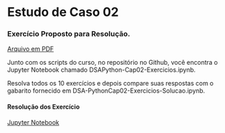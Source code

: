 # Estudo de Caso 02
### Exercício Proposto para Resolução.

[Arquivo em PDF](https://github.com/romulovieira777/Python_Fundamentos_Analise_Dados/blob/master/Cap02/Exercicios%20-%20Cap02.pdf)

Junto com os scripts do curso, no repositório no Github,
você encontra o Jupyter Notebook chamado DSAPython-Cap02-Exercicios.ipynb.

Resolva todos os 10 exercícios e depois compare suas
respostas com o gabarito fornecido em DSA-PythonCap02-Exercicios-Solucao.ipynb.

#### Resolução dos Exercício
[Jupyter Notebook](https://github.com/romulovieira777/Python_Fundamentos_Analise_Dados/blob/master/Cap02/Notebooks/DSA-Python-Cap02-Exerc%C3%ADcios.ipynb)
